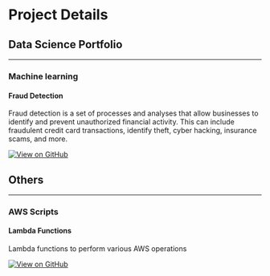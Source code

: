 # Project Details

## Data Science Portfolio
---
### Machine learning

#### Fraud Detection

Fraud detection is a set of processes and analyses that allow businesses to identify and prevent unauthorized financial activity. This can include fraudulent credit card transactions, identify theft, cyber hacking, insurance scams, and more.

[![View on GitHub](https://img.shields.io/badge/GitHub-View_on_GitHub-blue?logo=GitHub)](https://github.com/bappa-2000/fraud_detection)


## Others
---
### AWS Scripts

#### Lambda Functions

Lambda functions to perform various AWS operations

[![View on GitHub](https://img.shields.io/badge/GitHub-View_on_GitHub-blue?logo=GitHub)](https://github.com/bappa-2000/lamda_functions)
